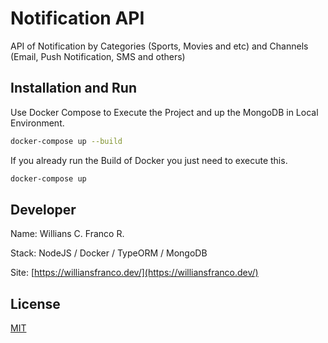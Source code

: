 # Notification API

API of Notification by Categories (Sports, Movies and etc) and Channels (Email, Push Notification, SMS and others)

## Installation and Run

Use Docker Compose to Execute the Project and up the MongoDB in Local Environment.

```bash
docker-compose up --build
```
If you already run the Build of Docker you just need to execute this.

```bash
docker-compose up
```

## Developer

Name: Willians C. Franco R.

Stack: NodeJS / Docker / TypeORM / MongoDB

Site:
[https://williansfranco.dev/](https://williansfranco.dev/)


## License

[MIT](https://choosealicense.com/licenses/mit/)
